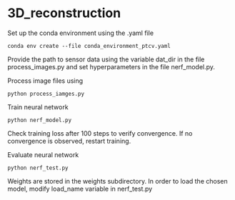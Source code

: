# 3D_reconstruction

Set up the conda environment using the .yaml file
  ```shell
  conda env create --file conda_environment_ptcv.yaml
  ```

Provide the path to sensor data using the variable dat_dir in the file process_images.py and set hyperparameters in the file nerf_model.py.

Process image files using 
  ```shell
  python process_iamges.py
  ```

Train neural network
  ```shell
  python nerf_model.py
  ```
Check training loss after 100 steps to verify convergence. If no convergence is observed, restart training.

Evaluate neural network
  ```shell
  python nerf_test.py
  ```
Weights are stored in the weights subdirectory. In order to load the chosen model, modify load_name variable in nerf_test.py
